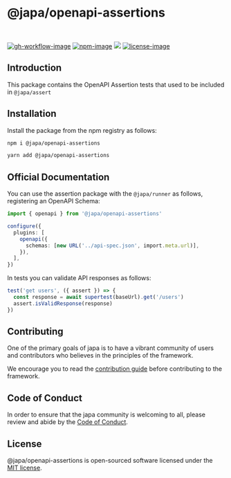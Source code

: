 # @japa/openapi-assertions

<br />

[![gh-workflow-image]][gh-workflow-url] [![npm-image]][npm-url] ![][typescript-image] [![license-image]][license-url]

## Introduction

This package contains the OpenAPI Assertion tests that used to be included in `@japa/assert`

## Installation

Install the package from the npm registry as follows:

```sh
npm i @japa/openapi-assertions

yarn add @japa/openapi-assertions
```

## Official Documentation

You can use the assertion package with the `@japa/runner` as follows, registering an OpenAPI Schema:

```ts
import { openapi } from '@japa/openapi-assertions'

configure({
  plugins: [
    openapi({
      schemas: [new URL('../api-spec.json', import.meta.url)],
    }),
  ],
})
```

In tests you can validate API responses as follows:

```ts
test('get users', ({ assert }) => {
  const response = await supertest(baseUrl).get('/users')
  assert.isValidResponse(response)
})
```

## Contributing

One of the primary goals of japa is to have a vibrant community of users and contributors who believes in the principles of the framework.

We encourage you to read the [contribution guide](https://github.com/japa/.github/blob/main/docs/CONTRIBUTING.md) before contributing to the framework.

## Code of Conduct

In order to ensure that the japa community is welcoming to all, please review and abide by the [Code of Conduct](https://github.com/japa/.github/blob/main/docs/CODE_OF_CONDUCT.md).

## License

@japa/openapi-assertions is open-sourced software licensed under the [MIT license](LICENSE.md).

[gh-workflow-image]: https://img.shields.io/github/actions/workflow/status/japa/openapi-assertions/checks.yml?style=for-the-badge
[gh-workflow-url]: https://github.com/japa/openapi-assertions/actions/workflows/checks.yml 'Github action'
[typescript-image]: https://img.shields.io/badge/Typescript-294E80.svg?style=for-the-badge&logo=typescript
[typescript-url]: "typescript"
[npm-image]: https://img.shields.io/npm/v/@japa/openapi-assertions.svg?style=for-the-badge&logo=npm
[npm-url]: https://npmjs.org/package/@japa/openapi-assertions 'npm'
[license-image]: https://img.shields.io/npm/l/@japa/openapi-assertions?color=blueviolet&style=for-the-badge
[license-url]: LICENSE.md 'license'
